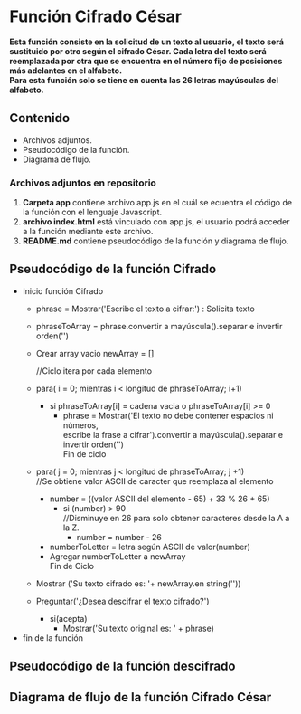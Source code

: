 # Función Cifrado César

**Esta función consiste en la solicitud de un texto al usuario, el texto será sustituido por otro según el cifrado César. Cada letra del texto será reemplazada por otra que se encuentra en el número fijo de posiciones más adelantes en el alfabeto.  
Para esta función solo se tiene en cuenta las 26 letras mayúsculas del alfabeto.**

## Contenido  
* Archivos adjuntos.  
* Pseudocódigo de la función.  
* Diagrama de flujo.  

### Archivos adjuntos en repositorio
1. **Carpeta app** contiene archivo app.js en el cuál se ecuentra el código de la función con el lenguaje Javascript.  
2. **archivo index.html** está vinculado con app.js, el usuario podrá acceder a la función mediante este archivo.
3. **README.md** contiene pseudocódigo de la función y diagrama de flujo.
## Pseudocódigo de la función Cifrado

* Inicio función Cifrado
  * phrase = Mostrar('Escribe el texto a cifrar:') : Solicita texto
  * phraseToArray = phrase.convertir a mayúscula().separar e invertir orden('')
  * Crear array vacio newArray = []  

	//Ciclo itera por cada elemento  
  * para( i = 0; mientras i < longitud de phraseToArray; i+1)  
    * si phraseToArray[i] = cadena vacia o phraseToArray[i] >= 0  
      * phrase = Mostrar('El texto no debe contener espacios ni números,  
      escribe la frase a cifrar').convertir a mayúscula().separar e invertir orden('')  
      Fin de ciclo  
  * para( j = 0; mientras j < longitud de phraseToArray; j +1)  
  //Se obtiene valor ASCII de caracter que reemplaza al elemento
    * number = ((valor ASCII del elemento - 65) + 33 % 26 + 65)  
      * si (number) > 90  
          //Disminuye en 26 para solo obtener caracteres desde la A a la Z.
        * number = number - 26  
    * numberToLetter = letra según ASCII de valor(number)
    * Agregar numberToLetter a newArray  
    Fin de Ciclo  

  * Mostrar ('Su texto cifrado es: '+ newArray.en string(''))  
  * Preguntar('¿Desea descifrar el texto cifrado?')  
    * si(acepta)  
      * Mostrar('Su texto original es: ' + phrase)  
* fin de la función  


## Pseudocódigo de la función descifrado  


## Diagrama de flujo de la función Cifrado César
